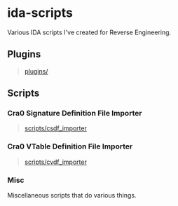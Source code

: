 # ida-scripts
Various IDA scripts I've created for Reverse Engineering.

## Plugins

> [plugins/](plugins/plugins-readme.md)

## Scripts

### Cra0 Signature Definition File Importer
> [scripts/csdf_importer](scripts/csdf_importer/csdf-info.md)

### Cra0 VTable Definition File Importer
> [scripts/cvdf_importer](scripts/cvdf_importer/cvdf-info.md)

### Misc
Miscellaneous scripts that do various things.